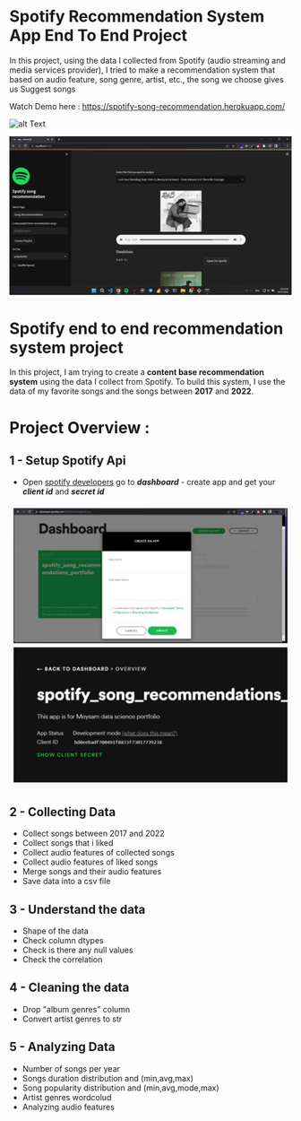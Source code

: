 # Spotify Recommendation System App End To End Project

In this project, using the data I collected from Spotify (audio streaming and media services provider), I tried to make a recommendation system that based on audio feature, song genre, artist, etc., the song we choose gives us Suggest songs

Watch Demo here : 
https://spotify-song-recommendation.herokuapp.com/

![alt Text](https://github.com/meysamraz/spotify-song-recommendation-end-to-end-project/blob/master/img/demo.gif)

<p><img src="img/preview.png" alt=""></p>


# Spotify end to end recommendation system project
In this project, I am trying to create a **content base recommendation system** using the data I collect from Spotify. To build this system, I use the data of my favorite songs and the songs between **2017** and **2022**.

# Project Overview :

## 1 - Setup Spotify Api 
- Open [spotify developers](https://developer.spotify.com/dashboard/login) go to ***dashboard*** - create app and get your ***client id*** and ***secret id***
<img src = "img/guide.jpg" />

## 2 - Collecting Data
- Collect songs between 2017 and 2022
- Collect songs that i liked
- Collect audio features of collected songs 
- Collect audio features of liked songs
- Merge songs and their audio features
- Save data into a csv file

## 3 - Understand the data
- Shape of the data
- Check column dtypes
- Check is there any null values
- Check the correlation

## 4 - Cleaning the data 
- Drop "album genres" column
- Convert artist genres to str

## 5 - Analyzing Data
- Number of songs per year
- Songs duration distribution and (min,avg,max) 
- Song popularity distribution and (min,avg,mode,max)
- Artist genres wordcolud 
- Analyzing audio features

